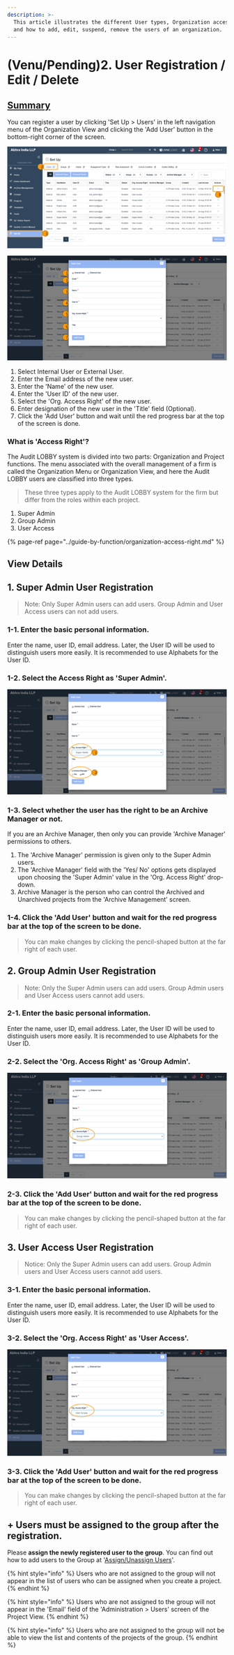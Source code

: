 ```yaml
---
description: >-
  This article illustrates the different User types, Organization access rights
  and how to add, edit, suspend, remove the users of an organization.
---
```


# \(Venu/Pending\)2. User Registration / Edit / Delete

## [Summary](../guide-by-function/organization-access-right.md) 

You can register a user by clicking 'Set Up &gt; Users' in the left navigation menu of the Organization View and clicking the 'Add User' button in the bottom-right corner of the screen.

![Organization View &amp;gt; Set Up &amp;gt; Users &amp;gt; Add User](../../.gitbook/assets/set-up-users%20%281%29.png)

![](../../.gitbook/assets/set-up-add-user.png)

1. Select Internal User or External User.
2. Enter the Email address of the new user.
3. Enter the 'Name' of the new user.
4. Enter the 'User ID' of the new user.
5. Select the 'Org. Access Right' of the new user.
6. Enter designation of the new user in the 'Title' field \(Optional\).
7. Click the 'Add User' button and wait until the red progress bar at the top of the screen is done.

### What is 'Access Right'?

The Audit LOBBY system is divided into two parts: Organization and Project functions. The menu associated with the overall management of a firm is called the Organization Menu or Organization View, and here the Audit LOBBY users are classified into three types. 

> These three types apply to the Audit LOBBY system for the firm but differ from the roles within each project.

1. Super Admin
2. Group Admin
3. User Access

{% page-ref page="../guide-by-function/organization-access-right.md" %}

## View Details  

## 1. Super Admin User Registration

> Note:  Only Super Admin users can add users. Group Admin and User Access users can not add users.

### 1-1. Enter the basic personal information.  

Enter the name, user ID, email address. Later, the User ID will be used to distinguish users more easily. It is recommended to use Alphabets for the User ID.

### 1-2. Select the Access Right as 'Super Admin'.

![Only the Super Admin who is an Archive Manager can provide Archive Manager permission to other Super Admins](../../.gitbook/assets/set-up-am.png)

### 1-3. Select whether the user has the right to be an Archive Manager or not.

If you are an Archive Manager, then only you can provide 'Archive Manager' permissions to others.

1. The 'Archive Manager' permission is given only to the Super Admin users.
2. The 'Archive Manager' field with the 'Yes/ No' options gets displayed upon choosing the 'Super Admin' value in the 'Org. Access Right' drop-down.
3. Archive Manager is the person who can control the Archived and Unarchived projects from the 'Archive Management' screen.

### 1-4. Click the 'Add User' button and wait for the red progress bar at the top of the screen to be done. 

> You can make changes by clicking the pencil-shaped button at the far right of each user.

## 2. Group Admin User Registration

> Note: Only the Super Admin users can add users. Group Admin users and User Access users cannot add users.

### 2-1. Enter the basic personal information.  

Enter the name, user ID, email address. Later, the User ID will be used to distinguish users more easily. It is recommended to use Alphabets for the User ID.

### 2-2. Select the 'Org. Access Right' as 'Group Admin'.

![](../../.gitbook/assets/set-up-ga.png)

### 2-3. Click the 'Add User' button and wait for the red progress bar at the top of the screen to be done.  

> You can make changes by clicking the pencil-shaped button at the far right of each user.

## 3. User Access User Registration

> Notice: Only the Super Admin users can add users. Group Admin users and User Access users cannot add users.

### 3-1.  Enter the basic personal information.  

Enter the name, user ID, email address. Later, the User ID will be used to distinguish users more easily. It is recommended to use Alphabets for the User ID.

### 3-2. Select the 'Org. Access Right' as 'User Access'.

![](../../.gitbook/assets/set-up-ua.png)

### 3-3. Click the 'Add User' button and wait for the red progress bar at the top of the screen to be done.  

> You can make changes by clicking the pencil-shaped button at the far right of each user.

## + Users must be assigned to the group after the registration.  

Please **assign the newly registered user to the group**. You can find out how to add users to the Group at '[Assign/Unassign Users](5.-group/5-1..md)'. 

{% hint style="info" %}
Users who are not assigned to the group will not appear in the list of users who can be assigned when you create a project.
{% endhint %}

{% hint style="info" %}
Users who are not assigned to the group will not appear in the 'Email' field of the 'Administration &gt; Users' screen of the Project View.
{% endhint %}

{% hint style="info" %}
Users who are not assigned to the group will not be able to view the list and contents of the projects of the group.
{% endhint %}



